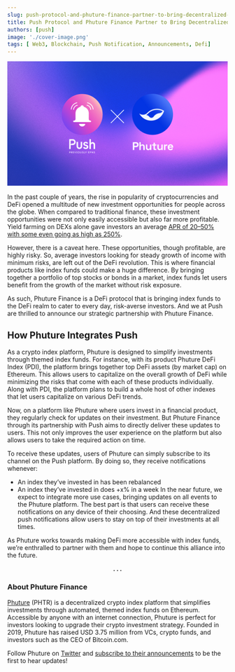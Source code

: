 ```yaml
---
slug: push-protocol-and-phuture-finance-partner-to-bring-decentralized-notifications-to-the-platform
title: Push Protocol and Phuture Finance Partner to Bring Decentralized Notifications to the Platform
authors: [push]
image: './cover-image.png'
tags: [ Web3, Blockchain, Push Notification, Announcements, Defi]
---
```


![Cover image of Push Protocol and Phuture Finance Partner to Bring Decentralized Notifications to the Platform](./cover-image.png)

In the past couple of years, the rise in popularity of cryptocurrencies and DeFi opened a multitude of new investment opportunities for people across the globe. When compared to traditional finance, these investment opportunities were not only easily accessible but also far more profitable. Yield farming on DEXs alone gave investors an average [APR of 20–50% with some even going as high as 250%](https://www.benzinga.com/money/best-yield-farms).

<!--truncate-->

However, there is a caveat here. These opportunities, though profitable, are highly risky. So, average investors looking for steady growth of income with minimum risks, are left out of the DeFi revolution. This is where financial products like index funds could make a huge difference. By bringing together a portfolio of top stocks or bonds in a market, index funds let users benefit from the growth of the market without risk exposure.

As such, Phuture Finance is a DeFi protocol that is bringing index funds to the DeFi realm to cater to every day, risk-averse investors. And we at Push are thrilled to announce our strategic partnership with Phuture Finance.

## How Phuture Integrates Push
As a crypto index platform, Phuture is designed to simplify investments through themed index funds. For instance, with its product Phuture DeFi Index (PDI), the platform brings together top DeFi assets (by market cap) on Ethereum. This allows users to capitalize on the overall growth of DeFi while minimizing the risks that come with each of these products individually. Along with PDI, the platform plans to build a whole host of other indexes that let users capitalize on various DeFi trends.

Now, on a platform like Phuture where users invest in a financial product, they regularly check for updates on their investment. But Phuture Finance through its partnership with Push aims to directly deliver these updates to users. This not only improves the user experience on the platform but also allows users to take the required action on time.

To receive these updates, users of Phuture can simply subscribe to its channel on the Push platform. By doing so, they receive notifications whenever:

- An index they’ve invested in has been rebalanced
- An index they’ve invested in does +x% in a week
In the near future, we expect to integrate more use cases, bringing updates on all events to the Phuture platform. The best part is that users can receive these notifications on any device of their choosing. And these decentralized push notifications allow users to stay on top of their investments at all times.

As Phuture works towards making DeFi more accessible with index funds, we’re enthralled to partner with them and hope to continue this alliance into the future.

<center><b>.  .  .</b></center>

### About Phuture Finance
[Phuture](https://www.phuture.finance/) (PHTR) is a decentralized crypto index platform that simplifies investments through automated, themed index funds on Ethereum. Accessible by anyone with an internet connection, Phuture is perfect for investors looking to upgrade their crypto investment strategy. Founded in 2019, Phuture has raised USD 3.75 million from VCs, crypto funds, and investors such as the CEO of Bitcoin.com.

Follow Phuture on [Twitter](https://twitter.com/phuture_finance) and [subscribe to their announcements](http://phuture.finance/contact) to be the first to hear updates!


